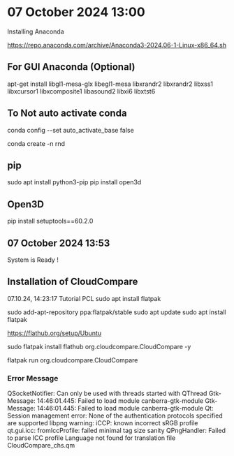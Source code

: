 # 07 October 2024 13:00
Installing Anaconda

https://repo.anaconda.com/archive/Anaconda3-2024.06-1-Linux-x86_64.sh

## For GUI Anaconda (Optional)
apt-get install libgl1-mesa-glx libegl1-mesa libxrandr2 libxrandr2 libxss1 libxcursor1 libxcomposite1 libasound2 libxi6 libxtst6

## To Not auto activate conda
conda config --set auto_activate_base false

conda create -n rnd


## pip
sudo apt install python3-pip
pip install open3d
## Open3D
pip install setuptools==60.2.0
## 07 October 2024 13:53
System is Ready !
## Installation of CloudCompare

07.10.24, 14:23:17 Tutorial PCL
sudo apt install flatpak

sudo add-apt-repository ppa:flatpak/stable
sudo apt update
sudo apt install flatpak

https://flathub.org/setup/Ubuntu

sudo flatpak install flathub org.cloudcompare.CloudCompare -y

flatpak run org.cloudcompare.CloudCompare

### Error Message
QSocketNotifier: Can only be used with threads started with QThread
Gtk-Message: 14:46:01.445: Failed to load module canberra-gtk-module
Gtk-Message: 14:46:01.445: Failed to load module canberra-gtk-module
Qt: Session management error: None of the authentication protocols specified are supported
libpng warning: iCCP: known incorrect sRGB profile
qt.gui.icc: fromIccProfile: failed minimal tag size sanity
QPngHandler: Failed to parse ICC profile
Language not found for translation file CloudCompare_chs.qm

